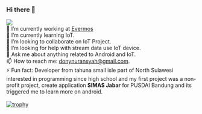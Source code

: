 ### Hi there 👋
![](https://komarev.com/ghpvc/?username=kadaluarsa&label=PROFILE+VISITORS)<br/>
🔭 I’m currently working at <a href="https://github.com/evermos">Evermos</a><br/>
🌱 I’m currently learning IoT.<br>
👯 I’m looking to collaborate on IoT Project.<br> 
🤔 I’m looking for help with stream data use IoT device.<br>
💬 Ask me about anything related to Android and IoT.<br>
📫 How to reach me: donynuransyah@gmail.com.<br>
⚡  Fun fact: Developer from tahuna small isle part of North Sulawesi interested in programming since high school and my first project was a non-profit project, create application <b>SIMAS Jabar</b> for PUSDAI Bandung and its triggered me to learn more on android.<br><br>
[![trophy](https://github-profile-trophy.vercel.app/?username=kadaluarsa)](https://github.com/ryo-ma/github-profile-trophy)

